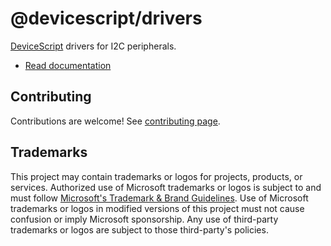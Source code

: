 # @devicescript/drivers

[DeviceScript](https://microsoft.github.io/devicescript/) drivers for I2C peripherals.

-   [Read documentation](https://microsoft.github.io/devicescript/developer/servers)

## Contributing

Contributions are welcome! See [contributing page](../../CONTRIBUTING.md).

## Trademarks

This project may contain trademarks or logos for projects, products, or services. Authorized use of Microsoft
trademarks or logos is subject to and must follow
[Microsoft's Trademark & Brand Guidelines](https://www.microsoft.com/en-us/legal/intellectualproperty/trademarks/usage/general).
Use of Microsoft trademarks or logos in modified versions of this project must not cause confusion or imply Microsoft sponsorship.
Any use of third-party trademarks or logos are subject to those third-party's policies.
